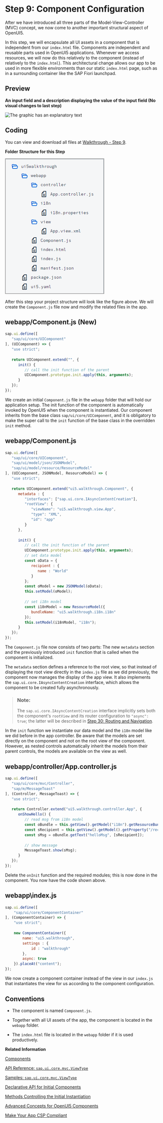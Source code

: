 <!-- loio4cfa60872dca462cb87148ccd0d948ee -->

# Step 9: Component Configuration

After we have introduced all three parts of the Model-View-Controller \(MVC\) concept, we now come to another important structural aspect of OpenUI5.

In this step, we will encapsulate all UI assets in a component that is independent from our `index.html` file. Components are independent and reusable parts used in OpenUI5 applications. Whenever we access resources, we will now do this relatively to the component \(instead of relatively to the `index.html`\). This architectural change allows our app to be used in more flexible environments than our static `index.html` page, such as in a surrounding container like the SAP Fiori launchpad.



## Preview

  
  
**An input field and a description displaying the value of the input field \(No visual changes to last step\)**

![The graphic has an explanatory text](images/UI5_Walkthrough_Step_09_cac9bcf.png "An input field and a description displaying the value of the input field (No
					visual changes to last step)")



## Coding

You can view and download all files at [Walkthrough - Step 9](https://ui5.sap.com/#/entity/sap.m.tutorial.walkthrough/sample/sap.m.tutorial.walkthrough.09).

  
  
**Folder Structure for this Step**

![The graphic has an explanatory text](images/SAPUI5_Walkthrough_Step_09_Folder_Structure_1e237a3.png "Folder Structure for this Step")

After this step your project structure will look like the figure above. We will create the `Component.js` file now and modify the related files in the app.



## webapp/Component.js \(New\)

```js
sap.ui.define([
   "sap/ui/core/UIComponent"
], (UIComponent) => {
   "use strict";

   return UIComponent.extend("", {
      init() {
         // call the init function of the parent
         UIComponent.prototype.init.apply(this, arguments);
      }
   });
});

```

We create an initial `Component.js` file in the `webapp` folder that will hold our application setup. The init function of the component is automatically invoked by OpenUI5 when the component is instantiated. Our component inherits from the base class `sap/ui/core/UIComponent`, and it is obligatory to make the super call to the `init` function of the base class in the overridden `init` method.



## webapp/Component.js

```js
sap.ui.define([
   "sap/ui/core/UIComponent",
   "sap/ui/model/json/JSONModel",
   "sap/ui/model/resource/ResourceModel"
], (UIComponent, JSONModel, ResourceModel) => {
   "use strict";

   return UIComponent.extend("ui5.walkthrough.Component", {
      metadata : {
         "interfaces": ["sap.ui.core.IAsyncContentCreation"],
         "rootView": {
            "viewName": "ui5.walkthrough.view.App",
            "type": "XML",
            "id": "app"
         }
      },

      init() {
         // call the init function of the parent
         UIComponent.prototype.init.apply(this, arguments);
         // set data model
         const oData = {
            recipient : {
               name : "World"
            }
         };
         const oModel = new JSONModel(oData);
         this.setModel(oModel);

         // set i18n model
         const i18nModel = new ResourceModel({
            bundleName: "ui5.walkthrough.i18n.i18n"
         });
         this.setModel(i18nModel, "i18n");
      }
   });
});

```

The `Component.js` file now consists of two parts: The new `metadata` section and the previously introduced `init` function that is called when the component is initialized.

The `metadata` section defines a reference to the root view, so that instead of displaying the root view directly in the `index.js` file as we did previously, the component now manages the display of the app view. It also implements the `sap.ui.core.IAsyncContentCreation` interface, which allows the component to be created fully asynchronously.

> ### Note:  
> The `sap.ui.core.IAsyncContentCreation` interface implicitly sets both the component's `rootView` and its router configuration to `"async": true`; the latter will be described in [Step 30: Routing and Navigation](step-30-routing-and-navigation-e5200ee.md).

In the `init` function we instantiate our data model and the `i18n` model like we did before in the app controller. Be aware that the models are set directly on the component and not on the root view of the component. However, as nested controls automatically inherit the models from their parent controls, the models are available on the view as well.



## webapp/controller/App.controller.js

```js
sap.ui.define([
   "sap/ui/core/mvc/Controller",
   "sap/m/MessageToast"
], (Controller, MessageToast) => {
   "use strict";

   return Controller.extend("ui5.walkthrough.controller.App", {
      onShowHello() {
         // read msg from i18n model
         const oBundle = this.getView().getModel("i18n").getResourceBundle();
         const sRecipient = this.getView().getModel().getProperty("/recipient/name");
         const sMsg = oBundle.getText("helloMsg", [sRecipient]);

         // show message
         MessageToast.show(sMsg);
      }
   });
});

```

Delete the `onInit` function and the required modules; this is now done in the component. You now have the code shown above.



<a name="loio4cfa60872dca462cb87148ccd0d948ee__section_ok2_4n5_zgb"/>

## webapp\\index.js

```js
sap.ui.define([
	"sap/ui/core/ComponentContainer"
], (ComponentContainer) => {
	"use strict";

	new ComponentContainer({
		name: "ui5.walkthrough",
		settings : {
			id : "walkthrough"
		},
		async: true
	}).placeAt("content");
});
```

We now create a component container instead of the view in our `index.js` that instantiates the view for us according to the component configuration.



## Conventions

-   The component is named `Component.js`.

-   Together with all UI assets of the app, the component is located in the `webapp` folder.

-   The `index.html` file is located in the `webapp` folder if it is used productively.


**Related Information**  


[Components](../04_Essentials/components-958ead5.md "Components are independent and reusable parts used in OpenUI5 applications.")

[API Reference: `sap.ui.core.mvc.ViewType`](https://ui5.sap.com/#/api/sap.ui.core.mvc.ViewType)

[Samples: `sap.ui.core.mvc.ViewType` ](https://ui5.sap.com/#/entity/sap.ui.core.mvc.ViewType)

[Declarative API for Initial Components](../04_Essentials/declarative-api-for-initial-components-82a0fce.md "The declarative API enables you to define the initially started component directly in the HTML markup.")

[Methods Controlling the Initial Instantiation](../04_Essentials/methods-controlling-the-initial-instantiation-b430345.md "OpenUI5 provides two methods for the initial instantiation of the component.")

[Advanced Concepts for OpenUI5 Components](../04_Essentials/advanced-concepts-for-openui5-components-ecbc417.md "Advanced concepts for components include routing and navigation and component data as well as the event bus.")

[Make Your App CSP Compliant](make-your-app-csp-compliant-1f81a09.md "CSP stands for Content Security Policy and is a security standard to prevent cross-site scripting or other code injection attacks.")

